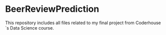 # BeerReviewPrediction
This repository includes all files related to my final project from Coderhouse´s Data Science course.
